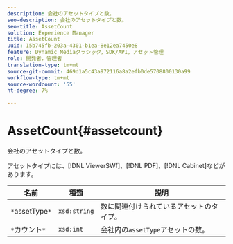 ```yaml
---
description: 会社のアセットタイプと数。
seo-description: 会社のアセットタイプと数。
seo-title: AssetCount
solution: Experience Manager
title: AssetCount
uuid: 15b745fb-203a-4301-b1ea-8e12ea7450e8
feature: Dynamic Mediaクラシック，SDK/API，アセット管理
role: 開発者，管理者
translation-type: tm+mt
source-git-commit: 469d1a5c43a972116a8a2efb0de5708800130a99
workflow-type: tm+mt
source-wordcount: '55'
ht-degree: 7%

---
```



# AssetCount{#assetcount}

会社のアセットタイプと数。

アセットタイプには、[!DNL ViewerSWf]、[!DNL PDF]、[!DNL Cabinet]などがあります。

| 名前 | 種類 | 説明 |
|---|---|---|
| `*`assetType`*` | `xsd:string` | 数に関連付けられているアセットのタイプ。 |
| `*`カウント`*` | `xsd:int` | 会社内の`assetType`アセットの数。 |


